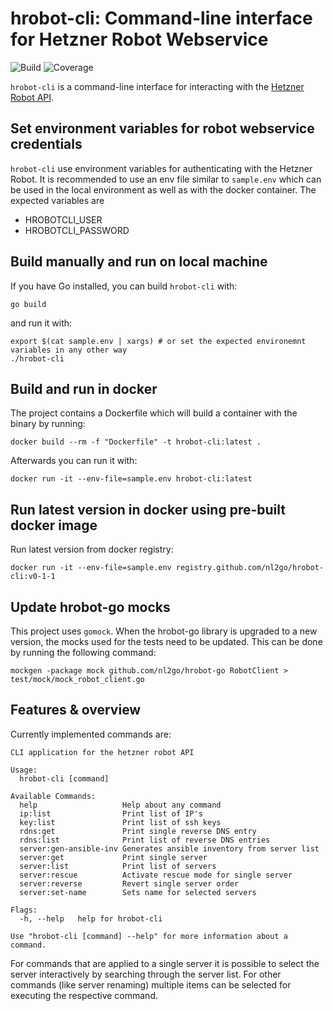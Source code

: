 # hrobot-cli: Command-line interface for Hetzner Robot Webservice

![Build](https://gitlab.com/newsletter2go/hrobot-cli/badges/master/pipeline.svg) ![Coverage](https://gitlab.com/newsletter2go/hrobot-cli/badges/master/coverage.svg)

`hrobot-cli` is a command-line interface for interacting with the [Hetzner Robot API](https://robot.your-server.de/doc/webservice/en.html).

## Set environment variables for robot webservice credentials

`hrobot-cli` use environment variables for authenticating with the Hetzner Robot. It is
recommended to use an env file similar to `sample.env` which can be used in the local environment as
well as with the docker container. The expected variables are
* HROBOTCLI_USER
* HROBOTCLI_PASSWORD

## Build manually and run on local machine

If you have Go installed, you can build `hrobot-cli` with:

    go build

and run it with:

    export $(cat sample.env | xargs) # or set the expected environemnt variables in any other way
    ./hrobot-cli

## Build and run in docker

The project contains a Dockerfile which will build a container with the binary by running:

    docker build --rm -f "Dockerfile" -t hrobot-cli:latest .

Afterwards you can run it with:

    docker run -it --env-file=sample.env hrobot-cli:latest

## Run latest version in docker using pre-built docker image

Run latest version from docker registry:

    docker run -it --env-file=sample.env registry.github.com/nl2go/hrobot-cli:v0-1-1

## Update hrobot-go mocks

This project uses `gomock`. When the hrobot-go library is upgraded to a new version, the mocks used 
for the tests need to be updated. This can be done by running the following command:

    mockgen -package mock github.com/nl2go/hrobot-go RobotClient > test/mock/mock_robot_client.go

## Features & overview

Currently implemented commands are:

```
CLI application for the hetzner robot API

Usage:
  hrobot-cli [command]

Available Commands:
  help                   Help about any command
  ip:list                Print list of IP's
  key:list               Print list of ssh keys
  rdns:get               Print single reverse DNS entry
  rdns:list              Print list of reverse DNS entries
  server:gen-ansible-inv Generates ansible inventory from server list
  server:get             Print single server
  server:list            Print list of servers
  server:rescue          Activate rescue mode for single server
  server:reverse         Revert single server order
  server:set-name        Sets name for selected servers

Flags:
  -h, --help   help for hrobot-cli

Use "hrobot-cli [command] --help" for more information about a command.
```

For commands that are applied to a single server it is possible to select the server interactively 
by searching through the server list. For other commands (like server renaming) multiple items can
be selected for executing the respective command.
